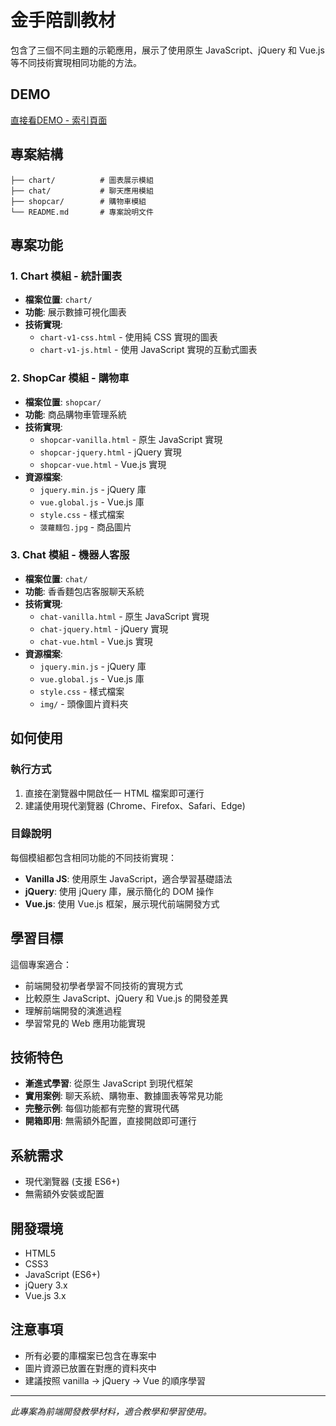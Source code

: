 # 金手陪訓教材

包含了三個不同主題的示範應用，展示了使用原生 JavaScript、jQuery 和 Vue.js 等不同技術實現相同功能的方法。

## DEMO

[直接看DEMO - 索引頁面](https://lucashsu95.github.io/2025-web-design-training/)

##  專案結構

```
├── chart/          # 圖表展示模組
├── chat/           # 聊天應用模組  
├── shopcar/        # 購物車模組
└── README.md       # 專案說明文件
```

## 專案功能

### 1. Chart 模組 - 統計圖表
- **檔案位置**: `chart/`
- **功能**: 展示數據可視化圖表
- **技術實現**:
  - `chart-v1-css.html` - 使用純 CSS 實現的圖表
  - `chart-v1-js.html` - 使用 JavaScript 實現的互動式圖表

### 2. ShopCar 模組 - 購物車
- **檔案位置**: `shopcar/`
- **功能**: 商品購物車管理系統
- **技術實現**:
  - `shopcar-vanilla.html` - 原生 JavaScript 實現
  - `shopcar-jquery.html` - jQuery 實現
  - `shopcar-vue.html` - Vue.js 實現
- **資源檔案**:
  - `jquery.min.js` - jQuery 庫
  - `vue.global.js` - Vue.js 庫
  - `style.css` - 樣式檔案
  - `菠蘿麵包.jpg` - 商品圖片

### 3. Chat 模組 - 機器人客服
- **檔案位置**: `chat/`
- **功能**: 香香麵包店客服聊天系統
- **技術實現**:
  - `chat-vanilla.html` - 原生 JavaScript 實現
  - `chat-jquery.html` - jQuery 實現
  - `chat-vue.html` - Vue.js 實現
- **資源檔案**:
  - `jquery.min.js` - jQuery 庫
  - `vue.global.js` - Vue.js 庫
  - `style.css` - 樣式檔案
  - `img/` - 頭像圖片資料夾

## 如何使用

### 執行方式
1. 直接在瀏覽器中開啟任一 HTML 檔案即可運行
2. 建議使用現代瀏覽器 (Chrome、Firefox、Safari、Edge)

### 目錄說明
每個模組都包含相同功能的不同技術實現：
- **Vanilla JS**: 使用原生 JavaScript，適合學習基礎語法
- **jQuery**: 使用 jQuery 庫，展示簡化的 DOM 操作
- **Vue.js**: 使用 Vue.js 框架，展示現代前端開發方式

## 學習目標

這個專案適合：
- 前端開發初學者學習不同技術的實現方式
- 比較原生 JavaScript、jQuery 和 Vue.js 的開發差異
- 理解前端開發的演進過程
- 學習常見的 Web 應用功能實現

## 技術特色

- **漸進式學習**: 從原生 JavaScript 到現代框架
- **實用案例**: 聊天系統、購物車、數據圖表等常見功能
- **完整示例**: 每個功能都有完整的實現代碼
- **開箱即用**: 無需額外配置，直接開啟即可運行

## 系統需求

- 現代瀏覽器 (支援 ES6+)
- 無需額外安裝或配置

## 開發環境

- HTML5
- CSS3
- JavaScript (ES6+)
- jQuery 3.x
- Vue.js 3.x

## 注意事項

- 所有必要的庫檔案已包含在專案中
- 圖片資源已放置在對應的資料夾中
- 建議按照 vanilla → jQuery → Vue 的順序學習

---

*此專案為前端開發教學材料，適合教學和學習使用。*

